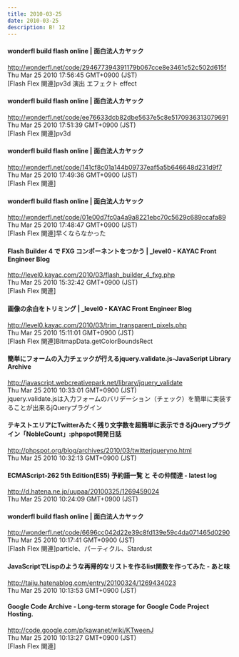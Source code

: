 ```yaml
---
title: 2010-03-25
date: 2010-03-25
description: B! 12
---
```


#### wonderfl build flash online | 面白法人カヤック
http://wonderfl.net/code/294677394391179b067cce8e3461c52c502d615f<br>
Thu Mar 25 2010 17:56:45 GMT+0900 (JST)<br>
[Flash Flex 関連]pv3d 演出 エフェクト effect


#### wonderfl build flash online | 面白法人カヤック
http://wonderfl.net/code/ee76633dcb82dbe5637e5c8e5170936313079691<br>
Thu Mar 25 2010 17:51:39 GMT+0900 (JST)<br>
[Flash Flex 関連]pv3d


#### wonderfl build flash online | 面白法人カヤック
http://wonderfl.net/code/141cf8c01a144b09737eaf5a5b646648d231d9f7<br>
Thu Mar 25 2010 17:49:36 GMT+0900 (JST)<br>
[Flash Flex 関連]


#### wonderfl build flash online | 面白法人カヤック
http://wonderfl.net/code/01e00d7fc0a4a9a8221ebc70c5629c689ccafa89<br>
Thu Mar 25 2010 17:48:47 GMT+0900 (JST)<br>
[Flash Flex 関連]早くならなかった


#### Flash Builder 4 で FXG コンポーネントをつかう | _level0 - KAYAC Front Engineer Blog
http://level0.kayac.com/2010/03/flash_builder_4_fxg.php<br>
Thu Mar 25 2010 15:32:42 GMT+0900 (JST)<br>
[Flash Flex 関連]


#### 画像の余白をトリミング | _level0 - KAYAC Front Engineer Blog
http://level0.kayac.com/2010/03/trim_transparent_pixels.php<br>
Thu Mar 25 2010 15:11:01 GMT+0900 (JST)<br>
[Flash Flex 関連]BitmapData.getColorBoundsRect


####   簡単にフォームの入力チェックが行えるjquery.validate.js-JavaScript Library Archive
http://javascript.webcreativepark.net/library/jquery_validate<br>
Thu Mar 25 2010 10:33:01 GMT+0900 (JST)<br>
jquery.validate.jsは入力フォームのバリデーション（チェック）を簡単に実装することが出来るjQueryプラグイン


#### テキストエリアにTwitterみたく残り文字数を超簡単に表示できるjQueryプラグイン「NobleCount」:phpspot開発日誌
http://phpspot.org/blog/archives/2010/03/twitterjqueryno.html<br>
Thu Mar 25 2010 10:32:13 GMT+0900 (JST)<br>


####  ECMAScript-262 5th Edition(ES5) 予約語一覧 と その仲間達 - latest log
http://d.hatena.ne.jp/uupaa/20100325/1269459024<br>
Thu Mar 25 2010 10:24:09 GMT+0900 (JST)<br>


#### wonderfl build flash online | 面白法人カヤック
http://wonderfl.net/code/6696cc042d22e39c8fd139e59c4da071465d0290<br>
Thu Mar 25 2010 10:17:41 GMT+0900 (JST)<br>
[Flash Flex 関連]particle、パーティクル、Stardust


#### JavaScriptでLispのような再帰的なリストを作るlist関数を作ってみた - あと味
http://taiju.hatenablog.com/entry/20100324/1269434023<br>
Thu Mar 25 2010 10:13:53 GMT+0900 (JST)<br>


#### Google Code Archive - Long-term storage for Google Code Project Hosting.
http://code.google.com/p/kawanet/wiki/KTweenJ<br>
Thu Mar 25 2010 10:13:27 GMT+0900 (JST)<br>
[Flash Flex 関連]


